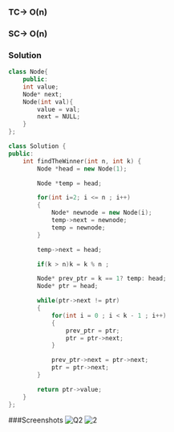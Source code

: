 ### TC-> O(n)
### SC-> O(n)

### Solution
```cpp
class Node{
    public:
    int value;
    Node* next;
    Node(int val){
        value = val;
        next = NULL;
    }
};

class Solution {
public:
    int findTheWinner(int n, int k) {
        Node *head = new Node(1);

        Node *temp = head;

        for(int i=2; i <= n ; i++)
        {   
            Node* newnode = new Node(i);
            temp->next = newnode;
            temp = newnode;
        }

        temp->next = head;

        if(k > n)k = k % n ;

        Node* prev_ptr = k == 1? temp: head;
        Node* ptr = head;

        while(ptr->next != ptr)
        {
            for(int i = 0 ; i < k - 1 ; i++)
            {
                prev_ptr = ptr;
                ptr = ptr->next;
            }

            prev_ptr->next = ptr->next;
            ptr = ptr->next;
        }

        return ptr->value;
    }
};
```

###Screenshots
![Q2](https://github.com/user-attachments/assets/7dc858f3-5bab-49f7-99f1-fc378b733de5)
![2](https://github.com/user-attachments/assets/868d1532-66ad-405b-b07e-60ccf3d0569d)

